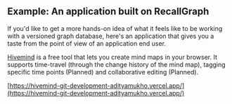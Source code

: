 ## Example: An application built on RecallGraph

If you'd like to get a more hands-on idea of what it feels like to be working with a versioned graph database, here's an application that gives you a taste from the point of view of an application end user.

 [Hivemind](https://hivemind-git-development-adityamukho.vercel.app/) is a free tool that lets you create mind maps in your browser. It supports time-travel (through the change history of the mind map), tagging specific time points (Planned) and collaborative editing (Planned).

 [https://hivemind-git-development-adityamukho.vercel.app/](https://hivemind-git-development-adityamukho.vercel.app/) 